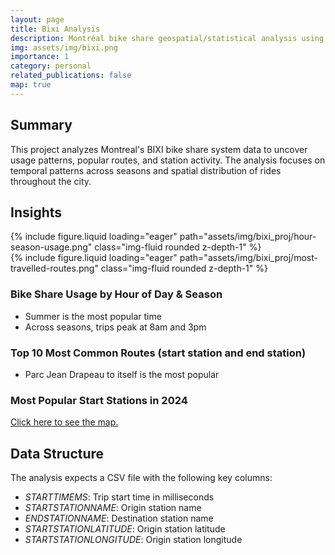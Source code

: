 ```yaml
---
layout: page
title: Bixi Analysis
description: Montréal bike share geospatial/statistical analysis using R, Leaflet.
img: assets/img/bixi.png
importance: 1
category: personal
related_publications: false
map: true
---
```

## Summary

This project analyzes Montreal's BIXI bike share system data to uncover usage patterns, popular routes, and station activity. The analysis focuses on temporal patterns across seasons and spatial distribution of rides throughout the city.

## Insights


<div class="row mt-3">
    <div class="col-sm mt-3 mt-md-0">
        {% include figure.liquid loading="eager" path="assets/img/bixi_proj/hour-season-usage.png" class="img-fluid rounded z-depth-1" %}
    </div>
    <div class="col-sm mt-3 mt-md-0">
        {% include figure.liquid loading="eager" path="assets/img/bixi_proj/most-travelled-routes.png" class="img-fluid rounded z-depth-1" %}
    </div>
</div>

### Bike Share Usage by Hour of Day & Season

- Summer is the most popular time
- Across seasons, trips peak at 8am and 3pm

### Top 10 Most Common Routes (start station and end station)

- Parc Jean Drapeau to itself is the most popular

### Most Popular Start Stations in 2024

[Click here to see the map.](https://ma-graff.github.io/assets/html/map.html)

## Data Structure

The analysis expects a CSV file with the following key columns:

- *STARTTIMEMS*: Trip start time in milliseconds
- *STARTSTATIONNAME*: Origin station name
- *ENDSTATIONNAME*: Destination station name
- *STARTSTATIONLATITUDE*: Origin station latitude
- *STARTSTATIONLONGITUDE*: Origin station longitude